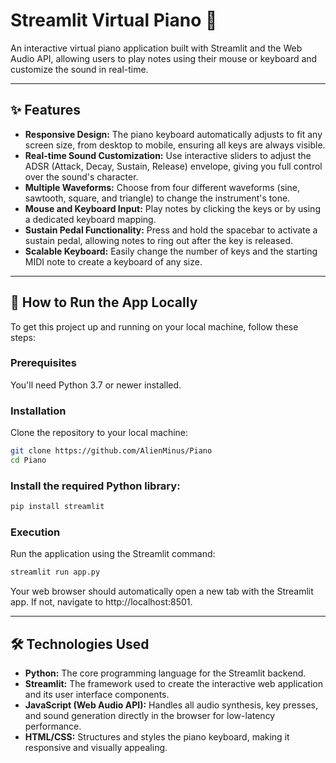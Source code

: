 # Streamlit Virtual Piano 🎹
An interactive virtual piano application built with Streamlit and the Web Audio API, allowing users to play notes using their mouse or keyboard and customize the sound in real-time.

---

## ✨ Features
- **Responsive Design:** The piano keyboard automatically adjusts to fit any screen size, from desktop to mobile, ensuring all keys are always visible.
- **Real-time Sound Customization:** Use interactive sliders to adjust the ADSR (Attack, Decay, Sustain, Release) envelope, giving you full control over the sound's character.
- **Multiple Waveforms:** Choose from four different waveforms (sine, sawtooth, square, and triangle) to change the instrument's tone.
- **Mouse and Keyboard Input:** Play notes by clicking the keys or by using a dedicated keyboard mapping.
- **Sustain Pedal Functionality:** Press and hold the spacebar to activate a sustain pedal, allowing notes to ring out after the key is released.
- **Scalable Keyboard:** Easily change the number of keys and the starting MIDI note to create a keyboard of any size.

---

## 🚀 How to Run the App Locally
To get this project up and running on your local machine, follow these steps:
### Prerequisites
You'll need Python 3.7 or newer installed.
### Installation
Clone the repository to your local machine:
```bash
git clone https://github.com/AlienMinus/Piano
cd Piano
```
### Install the required Python library:
```bash
pip install streamlit
```
### Execution
Run the application using the Streamlit command:
```bash
streamlit run app.py
```
Your web browser should automatically open a new tab with the Streamlit app. If not, navigate to http://localhost:8501.

---

## 🛠️ Technologies Used
- **Python:** The core programming language for the Streamlit backend.
- **Streamlit:** The framework used to create the interactive web application and its user interface components.
- **JavaScript (Web Audio API):** Handles all audio synthesis, key presses, and sound generation directly in the browser for low-latency performance.
- **HTML/CSS:** Structures and styles the piano keyboard, making it responsive and visually appealing.
